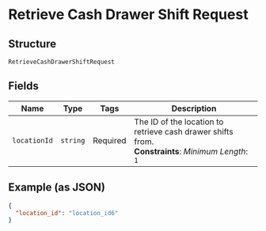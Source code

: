 <!-- Optimized: 2025-10-06 -->
<!-- RPM: 1.6.2.1.1.6.2.1_retrieve-cash-drawer-shift-request_20251006 -->
<!-- Session: E2E RPM DNA Application -->
<!-- AOM: RND (Reggie & Dro) -->
<!-- COI: TECHNOLOGY -->
<!-- RPM: HIGH -->
<!-- ACTION: BUILD -->

# Retrieve Cash Drawer Shift Request

## Structure

`RetrieveCashDrawerShiftRequest`

## Fields

| Name | Type | Tags | Description |
|  --- | --- | --- | --- |
| `locationId` | `string` | Required | The ID of the location to retrieve cash drawer shifts from.<br>**Constraints**: *Minimum Length*: `1` |

## Example (as JSON)

```json
{
  "location_id": "location_id6"
}
```
